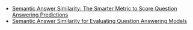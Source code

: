 - [Semantic Answer Similarity: The Smarter Metric to Score Question Answering Predictions](https://www.deepset.ai/blog/semantic-answer-similarity-to-evaluate-qa)
- [Semantic Answer Similarity for Evaluating Question Answering Models](https://arxiv.org/abs/2108.06130)
